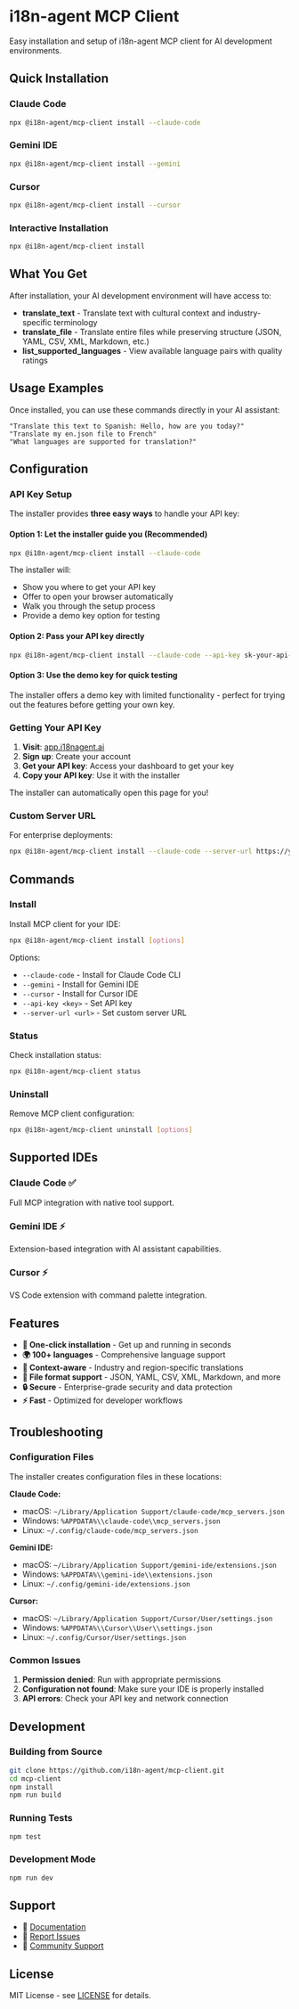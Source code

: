 # i18n-agent MCP Client

Easy installation and setup of i18n-agent MCP client for AI development environments.

## Quick Installation

### Claude Code
```bash
npx @i18n-agent/mcp-client install --claude-code
```

### Gemini IDE
```bash
npx @i18n-agent/mcp-client install --gemini
```

### Cursor
```bash
npx @i18n-agent/mcp-client install --cursor
```

### Interactive Installation
```bash
npx @i18n-agent/mcp-client install
```

## What You Get

After installation, your AI development environment will have access to:

- **translate_text** - Translate text with cultural context and industry-specific terminology
- **translate_file** - Translate entire files while preserving structure (JSON, YAML, CSV, XML, Markdown, etc.)
- **list_supported_languages** - View available language pairs with quality ratings

## Usage Examples

Once installed, you can use these commands directly in your AI assistant:

```
"Translate this text to Spanish: Hello, how are you today?"
"Translate my en.json file to French"
"What languages are supported for translation?"
```

## Configuration

### API Key Setup

The installer provides **three easy ways** to handle your API key:

#### Option 1: Let the installer guide you (Recommended)
```bash
npx @i18n-agent/mcp-client install --claude-code
```
The installer will:
- Show you where to get your API key
- Offer to open your browser automatically 
- Walk you through the setup process
- Provide a demo key option for testing

#### Option 2: Pass your API key directly
```bash
npx @i18n-agent/mcp-client install --claude-code --api-key sk-your-api-key-here
```

#### Option 3: Use the demo key for quick testing
The installer offers a demo key with limited functionality - perfect for trying out the features before getting your own key.

### Getting Your API Key

1. **Visit**: [app.i18nagent.ai](https://app.i18nagent.ai)
2. **Sign up**: Create your account
3. **Get your API key**: Access your dashboard to get your key
4. **Copy your API key**: Use it with the installer

The installer can automatically open this page for you!

### Custom Server URL

For enterprise deployments:
```bash
npx @i18n-agent/mcp-client install --claude-code --server-url https://your-server.com
```

## Commands

### Install
Install MCP client for your IDE:
```bash
npx @i18n-agent/mcp-client install [options]
```

Options:
- `--claude-code` - Install for Claude Code CLI
- `--gemini` - Install for Gemini IDE
- `--cursor` - Install for Cursor IDE
- `--api-key <key>` - Set API key
- `--server-url <url>` - Set custom server URL

### Status
Check installation status:
```bash
npx @i18n-agent/mcp-client status
```

### Uninstall
Remove MCP client configuration:
```bash
npx @i18n-agent/mcp-client uninstall [options]
```

## Supported IDEs

### Claude Code ✅
Full MCP integration with native tool support.

### Gemini IDE ⚡
Extension-based integration with AI assistant capabilities.

### Cursor ⚡
VS Code extension with command palette integration.

## Features

- **🚀 One-click installation** - Get up and running in seconds
- **🌍 100+ languages** - Comprehensive language support
- **🎯 Context-aware** - Industry and region-specific translations
- **📁 File format support** - JSON, YAML, CSV, XML, Markdown, and more
- **🔒 Secure** - Enterprise-grade security and data protection
- **⚡ Fast** - Optimized for developer workflows

## Troubleshooting

### Configuration Files

The installer creates configuration files in these locations:

**Claude Code:**
- macOS: `~/Library/Application Support/claude-code/mcp_servers.json`
- Windows: `%APPDATA%\\claude-code\\mcp_servers.json`
- Linux: `~/.config/claude-code/mcp_servers.json`

**Gemini IDE:**
- macOS: `~/Library/Application Support/gemini-ide/extensions.json`
- Windows: `%APPDATA%\\gemini-ide\\extensions.json`
- Linux: `~/.config/gemini-ide/extensions.json`

**Cursor:**
- macOS: `~/Library/Application Support/Cursor/User/settings.json`
- Windows: `%APPDATA%\\Cursor\\User\\settings.json`
- Linux: `~/.config/Cursor/User/settings.json`

### Common Issues

1. **Permission denied**: Run with appropriate permissions
2. **Configuration not found**: Make sure your IDE is properly installed
3. **API errors**: Check your API key and network connection

## Development

### Building from Source

```bash
git clone https://github.com/i18n-agent/mcp-client.git
cd mcp-client
npm install
npm run build
```

### Running Tests

```bash
npm test
```

### Development Mode

```bash
npm run dev
```

## Support

- 📖 [Documentation](https://i18nagent.ai/docs/mcp-integration)
- 🐛 [Report Issues](https://github.com/i18n-agent/mcp-client/issues)
- 💬 [Community Support](https://i18nagent.ai/community)

## License

MIT License - see [LICENSE](LICENSE) for details.